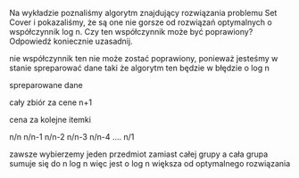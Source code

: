 Na wykładzie poznaliśmy algorytm znajdujący rozwiązania problemu Set Cover i pokazaliśmy, że są one nie gorsze od rozwiązań optymalnych o współczynnik log n. Czy ten współczynnik może być poprawiony? Odpowiedź koniecznie uzasadnij.


nie współczynnik ten nie może zostać poprawiony, ponieważ jesteśmy w stanie spreparować dane taki że algorytm ten będzie w błędzie o log n

spreparowane dane

cały zbiór za cene n+1

cena za kolejne itemki

n/n
n/n-1
n/n-2
n/n-3
n/n-4
....
n/1

zawsze wybierzemy jeden przedmiot zamiast całej grupy a cała grupa sumuje się do n log n
więc jest o log n większa od optymalnego rozwiązania

